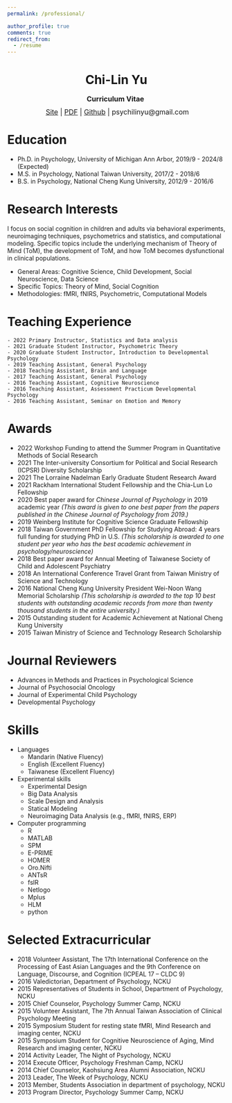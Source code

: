 ```yaml
---
permalink: /professional/

author_profile: true
comments: true
redirect_from:
  - /resume
---
```



<h1 class="western" align="center"><b>Chi-Lin Yu</b></h1>
<p style="line-height: 1;" align="center"><span style="font-size: medium;"><b>Curriculum Vitae</b> </span></p>
<p style="line-height: 1;" align="center"><span style="font-size: medium;"> <a href="https://psychilin.github.io/">Site</a> | <a href="https://github.com/PsyChiLin/CV/blob/master/Chi_Lin%20Yu_CV_20221201.pdf">PDF</a> | <a href="https://github.com/PsyChiLin">Github</a> | <a>psychilinyu@gmail.com</a></span></p>


Education
======
* Ph.D. in Psychology, University of Michigan Ann Arbor, 2019/9 - 2024/8 (Expected)
* M.S. in Psychology, National Taiwan University, 2017/2 - 2018/6
* B.S. in Psychology, National Cheng Kung University, 2012/9 - 2016/6

Research Interests
======
I focus on social cognition in children and adults via behavioral experiments, neuroimaging techniques, psychometrics and statistics, and computational modeling. Specific topics include the underlying mechanism of Theory of Mind (ToM), the development of ToM, and how ToM becomes dysfunctional in clinical populations.
- General Areas: Cognitive Science, Child Development, Social Neuroscience, Data Science
- Specific Topics: Theory of Mind, Social Cognition
- Methodologies: fMRI, fNIRS, Psychometric, Computational Models

Teaching Experience
======
    - 2022 Primary Instructor, Statistics and Data analysis
    - 2021 Graduate Student Instructor, Psychometric Theory
    - 2020 Graduate Student Instructor, Introduction to Developmental Psychology
    - 2019 Teaching Assistant, General Psychology
    - 2018 Teaching Assistant, Brain and Language
    - 2017 Teaching Assistant, General Psychology
    - 2016 Teaching Assistant, Cognitive Neuroscience
    - 2016 Teaching Assistant, Assessment Practicum Developmental Psychology
    - 2016 Teaching Assistant, Seminar on Emotion and Memory

Awards
======
- 2022 Workshop Funding to attend the Summer Program in Quantitative Methods of Social Research 
- 2021 The Inter-university Consortium for Political and Social Research (ICPSR) Diversity Scholarship
- 2021 The Lorraine Nadelman Early Graduate Student Research Award 
- 2021 Rackham International Student Fellowship and the Chia-Lun Lo Fellowship
- 2020 Best paper award for *Chinese Journal of Psychology* in 2019 academic year *(This award is given to one best paper from the papers published in the Chinese Journal of Psychology from 2019.)*
- 2019 Weinberg Institute for Cognitive Science Graduate Fellowship
- 2018 Taiwan Government PhD Fellowship for Studying Abroad: 4 years full funding for studying PhD in U.S. *(This scholarship is awarded to one student per year who has the best academic achievement in psychology/neuroscience)*
- 2018 Best paper award for Annual Meeting of Taiwanese Society of Child and Adolescent Psychiatry
- 2018 An International Conference Travel Grant from Taiwan Ministry of Science and Technology 
- 2016 National Cheng Kung University President Wei-Noon Wang Memorial Scholarship *(This scholarship is awarded to the top 10 best students with outstanding academic records from more than twenty thousand students in the entire university.)*
- 2015 Outstanding student for Academic Achievement at National Cheng Kung University
- 2015 Taiwan Ministry of Science and Technology Research Scholarship

Journal Reviewers
======
- Advances in Methods and Practices in Psychological Science
- Journal of Psychosocial Oncology
- Journal of Experimental Child Psychology
- Developmental Psychology

Skills
======
- Languages
    - Mandarin (Native Fluency)
    - English (Excellent Fluency)
    - Taiwanese (Excellent Fluency)
- Experimental skills
    - Experimental Design
    - Big Data Analysis
    - Scale Design and Analysis
    - Statical Modeling
    - Neuroimaging Data Analysis (e.g., fMRI, fNIRS, ERP)
- Computer programming
    - R
    - MATLAB
    - SPM
    - E-PRIME
    - HOMER
    - Oro.Nifti
    - ANTsR
    - fslR
    - Netlogo
    - Mplus
    - HLM
    - python
    
Selected Extracurricular
=====
- 2018 Volunteer Assistant, The 17th International Conference on the Processing of East Asian Languages and the 9th Conference on Language, Discourse, and Cognition (ICPEAL 17 – CLDC 9)
- 2016 Valedictorian, Department of Psychology, NCKU
- 2015 Representatives of Students in School, Department of Psychology, NCKU
- 2015 Chief Counselor, Psychology Summer Camp, NCKU
- 2015 Volunteer Assistant, The 7th Annual Taiwan Association of Clinical Psychology Meeting
- 2015 Symposium Student for resting state fMRI, Mind Research and imaging center, NCKU
- 2015 Symposium Student for Cognitive Neuroscience of Aging, Mind Research and imaging center,
NCKU
- 2014 Activity Leader, The Night of Psychology, NCKU
- 2014 Execute Officer, Psychology Freshman Camp, NCKU
- 2014 Chief Counselor, Kaohsiung Area Alumni Association, NCKU
- 2013 Leader, The Week of Psychology, NCKU
- 2013 Member, Students Association in department of psychology, NCKU 
- 2013 Program Director, Psychology Summer Camp, NCKU
